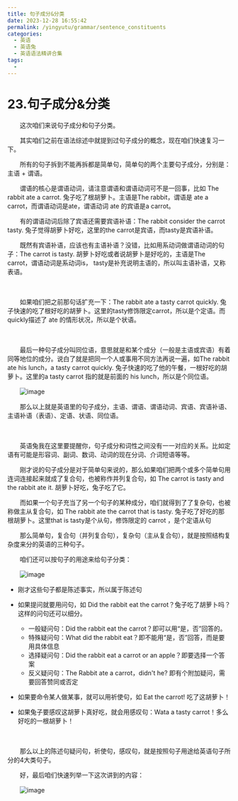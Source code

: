 ```yaml
---
title: 句子成分&分类
date: 2023-12-28 16:55:42
permalink: /yingyutu/grammar/sentence_constituents
categories:
  - 英语
  - 英语兔
  - 英语语法精讲合集
tags:
  - 
---
```

# 23.句子成分&分类

　　‍这次咱们来说句子成分和句子分类。

　　其实咱们之前在语法综述中就提到过句子成分的概念，现在咱们快速复习一下。
<!-- more -->
　　所有的句子拆到不能再拆都是简单句，简单句的两个主要句子成分，分别是‍‍：主语 + 谓语。

　　谓语的核心是谓语动词，请注意谓语‍‍和谓语动词可不是一回事，比如 The rabbit ate a carrot. 兔子吃了根胡萝卜。主语是The rabbit，谓语是 ate a carrot，而谓语动词是ate，谓语动词 ate 的宾语是a carrot。

　　有的谓语动词后除了宾语还需要宾语补语：The rabbit consider the carrot tasty. 兔子觉得胡萝卜好吃，‍‍这里的the carrot是宾语，而tasty是宾语补语。‍‍

　　既然有宾语补语，应该也有主语补语？没错，比如用系动词做谓语动词的句子：The carrot is tasty. 胡萝卜好吃或者说胡萝卜是好吃的，主语是The carrot，‍‍谓语动词是系动词is， tasty是补充说明主语的，所以叫主语补语，又称表语。‍‍

　　‍

　　如果咱们把之前那句话扩充一下：The rabbit ate a tasty carrot quickly. 兔子快速的吃了根好吃的胡萝卜。这里的tasty修饰限定carrot，所以是个定语。‍‍而quickly描述了 ate 的情形状况，所以是个状语。‍‍

　　‍

　　最后一种句子成分叫同位语，‍‍意思就是和某个成分（一般是主语或宾语）有着同等地位的成分。‍‍说白了就是把同一个人或事用不同方法再说一遍，如The rabbit ate his lunch，‍‍a tasty carrot quickly. 兔子快速的吃了他的午餐，一根好吃的胡萝卜。‍‍这里的a tasty carrot 指的就是前面的 his lunch，所以是个同位语。

　　​![image](https://image.peterjxl.com/blog/image-20231226204653-zfz94vn.png)​

　　那么以上就是英语里的句子成分，主语、‍‍谓语、谓语动词、宾语、宾语补语、主语补语（表语）、定语、状语、同位语。‍‍

　　‍

　　英语兔我在这里要提醒你，句子成分和词性之间没有一一对应的关系。‍‍比如定语有可能是形容词、副词、数词、动词的现在分词、介词短语等等。‍‍

　　刚才说的句子成分是对于简单句来说的，那么如果咱们把两个或‍‍多个简单句用连词连接起来就成了复合句，‍‍也被称作并列复合句，如 The carrot is tasty and the rabbit ate it.  胡萝卜好吃，兔子吃了它。

　　而如果一个句子充当了另一个句子的某种成分，‍‍咱们就得到了了复杂句，也被称做主从复合句，如 The rabbit ate the carrot that is tasty. 兔子吃了好吃的那根胡萝卜。‍‍这里that is tasty是个从句，修饰限定的 carrot ，是个‍‍定语从句

　　那么简单句，复合句（并列复合句），复杂句（主从复合句），就是按照结构复杂度来分的英语的三种句子。

　　咱们还可以按句子的用途来给句子分类：

　　​![image](https://image.peterjxl.com/blog/image-20231226210917-3ewac8o.png)​

* 刚才这些句子都是陈述事实，所以属于陈述句
* 如果提问就要用问句，‍‍如 Did the rabbit eat the carrot？兔子吃了胡萝卜吗？这样的问句还可以细分。‍‍

  * 一般疑问句：Did the rabbit eat the carrot？即可以用“是，否”回答的。
  * 特殊疑问句：What did the rabbit‍‍ eat？即不能用“是，否”回答，而是要用具体信息
  * 选择疑问句：Did the rabbit eat a carrot or an apple？‍‍即要选择一个答案
  * 反义疑问句：The Rabbit ate a carrot，didn't he? 即有个附加疑问，‍‍需要回答赞同或否定
* 如果要命令某人做某事，就可以用‍‍祈使句，如 Eat the carrot! 吃了这胡萝卜！
* 如果兔子要感叹‍‍这胡萝卜真好吃，就会用感叹句：Wata a tasty carrot！多么好吃的一根胡萝卜！

　　‍

　　那么以上的陈述句疑问句，祈使句，感叹句，就是按照句子用途‍‍给英语句子所分的4大类句子。‍‍

　　好，最后咱们快速列举一下这次讲到的内容：

　　​![image](https://image.peterjxl.com/blog/image-20231226210933-mveeyaz.png)​
